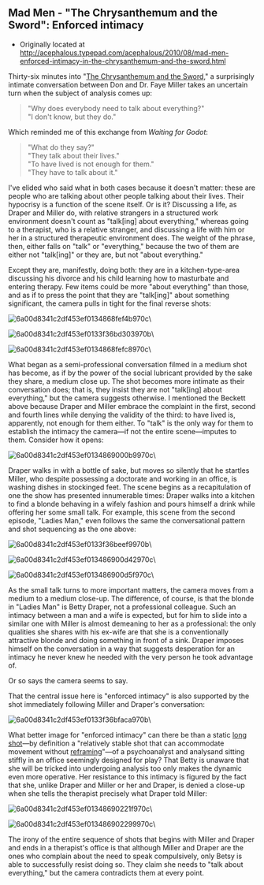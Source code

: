 ## Mad Men - "The Chrysanthemum and the Sword": Enforced intimacy

 * Originally located at http://acephalous.typepad.com/acephalous/2010/08/mad-men-enforced-intimacy-in-the-chrysanthemum-and-the-sword.html

Thirty-six minutes into "[The Chrysanthemum and the Sword](http://acephalous.typepad.com/acephalous/2010/08/everything-in-the-chrysanthemum-and-the-sword-that-pertains-to-neither-chrysanthemum-nor-swords.html)," a surprisingly intimate conversation between Don and Dr. Faye Miller takes an uncertain turn when the subject of analysis comes up:

> "Why does everybody need to talk about everything?"  
> "I don't know, but they do."  

Which reminded me of this exchange from *Waiting for Godot*:

> "What do they say?"  
> "They talk about their lives."  
> "To have lived is not enough for them."  
> "They have to talk about it."  

I've elided who said what in both cases because it doesn't matter: these are people who are talking about other people talking about their lives.  Their hypocrisy is a function of the scene itself.  Or is it?  Discussing a life, as Draper and Miller do, with relative strangers in a structured work environment doesn't count as "talk[ing] about everything," whereas going to a therapist, who is a relative stranger, and discussing a life with him or her in a structured therapeutic environment does.  The weight of the phrase, then, either falls on "talk" or "everything," because the two of them are either not "talk[ing]" or they are, but not "about everything."

Except they are, manifestly, doing both: they are in a kitchen-type-area discussing his divorce and his child learning how to masturbate and entering therapy.  Few items could be more "about everything" than those, and as if to press the point that they are "talk[ing]" about something significant, the camera pulls in tight for the final reverse shots:

![6a00d8341c2df453ef0134868fef4b970c](images/tv/mad-men-the-chrysanthemum-and-the-sword-2/6a00d8341c2df453ef0134868fef4b970c.jpg)\

![6a00d8341c2df453ef0133f36bd303970b](images/tv/mad-men-the-chrysanthemum-and-the-sword-2/6a00d8341c2df453ef0133f36bd303970b.jpg)\

![6a00d8341c2df453ef0134868fefc8970c](images/tv/mad-men-the-chrysanthemum-and-the-sword-2/6a00d8341c2df453ef0134868fefc8970c.jpg)\

What began as a semi-professional conversation filmed in a medium shot has become, as if by the power of the social lubricant provided by the sake they share, a medium close up.  The shot becomes more intimate as their conversation does; that is, they insist they are not "talk[ing] about everything," but the camera suggests otherwise.  I mentioned the Beckett above because Draper and Miller embrace the complaint in the first, second and fourth lines while denying the validity of the third: to have lived is, apparently, not enough for them either.  To "talk" is the only way for them to establish the intimacy the camera—if not the entire scene—imputes to them.  Consider how it opens:

![6a00d8341c2df453ef0134869000b9970c](images/tv/mad-men-the-chrysanthemum-and-the-sword-2/6a00d8341c2df453ef0134869000b9970c.jpg)\

Draper walks in with a bottle of sake, but moves so silently that he startles Miller, who despite possessing a doctorate and working in an office, is washing dishes in stockinged feet.  The scene begins as a recapitulation of one the show has presented innumerable times: Draper walks into a kitchen to find a blonde behaving in a wifely fashion and pours himself a drink while offering her some small talk.  For example, this scene from the second episode, "Ladies Man," even follows the same the conversational pattern and shot sequencing as the one above:

![6a00d8341c2df453ef0133f36beef9970b](images/tv/mad-men-the-chrysanthemum-and-the-sword-2/6a00d8341c2df453ef0133f36beef9970b.jpg)\

![6a00d8341c2df453ef013486900d42970c](images/tv/mad-men-the-chrysanthemum-and-the-sword-2/6a00d8341c2df453ef013486900d42970c.jpg)\

![6a00d8341c2df453ef013486900d5f970c](images/tv/mad-men-the-chrysanthemum-and-the-sword-2/6a00d8341c2df453ef013486900d5f970c.jpg)\

As the small talk turns to more important matters, the camera moves from a medium to a medium close-up.  The difference, of course, is that the blonde in "Ladies Man" is Betty Draper, not a professional colleague.  Such an intimacy between a man and a wife is expected, but for him to slide into a similar one with Miller is almost demeaning to her as a professional: the only qualities she shares with his ex-wife are that she is a conventionally attractive blonde and doing something in front of a sink.  Draper imposes himself on the conversation in a way that suggests desperation for an intimacy he never knew he needed with the very person he took advantage of.

Or so says the camera seems to say.

That the central issue here is "enforced intimacy" is also supported by the shot immediately following Miller and Draper's conversation:

![6a00d8341c2df453ef0133f36bfaca970b](images/tv/mad-men-the-chrysanthemum-and-the-sword-2/6a00d8341c2df453ef0133f36bfaca970b.jpg)\

What better image for "enforced intimacy" can there be than a static [long shot](http://classes.yale.edu/film-analysis/htmfiles/cinematography.htm#48039)—by definition a "relatively stable shot that can accommodate movement without [reframing](http://classes.yale.edu/film-analysis/htmfiles/cinematography.htm#48018)"—of a psychoanalyst and analysand sitting stiffly in an office seemingly designed for play?  That Betty is unaware that she will be tricked into undergoing analysis too only makes the dynamic even more operative.  Her resistance to this intimacy is figured by the fact that she, unlike Draper and Miller or her and Draper, is denied a close-up when she tells the therapist precisely what Draper told Miller:

![6a00d8341c2df453ef01348690221f970c](images/tv/mad-men-the-chrysanthemum-and-the-sword-2/6a00d8341c2df453ef01348690221f970c.jpg)\

![6a00d8341c2df453ef013486902299970c](images/tv/mad-men-the-chrysanthemum-and-the-sword-2/6a00d8341c2df453ef013486902299970c.jpg)\

The irony of the entire sequence of shots that begins with Miller and Draper and ends in a therapist's office is that although Miller and Draper are the ones who complain about the need to speak compulsively, only Betsy is able to successfully resist doing so.  They claim she needs to "talk about everything," but the camera contradicts them at every point.
